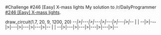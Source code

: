 #Challenge #246 [Easy] X-mass lights
My solution to /r/DailyProgrammer [#246 [Easy] X-mass lights](https://www.reddit.com/r/dailyprogrammer/comments/3xpgj8/20151221_challenge_246_easy_xmass_lights/).

draw_circuit(1.7, 20, 9, 1200, 20)
*--|>|---|>|---|>|---|>|---|>|--*
 |                             |
 --|>|---|>|---|>|---|>|---|>|-- 
 |                             |
 --|>|---|>|---|>|---|>|---|>|-- 